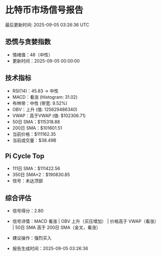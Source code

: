 # 比特币市场信号报告

最后更新时间: 2025-09-05 03:26:36 UTC

## 恐慌与贪婪指数
- 情绪值：48（中性）
- 更新时间：2025-09-05 00:00:00

## 技术指标
- RSI(14)：45.83 → 中性
- MACD：看涨 (Histogram: 31.02)
- 布林带：中性 (带宽: 9.52%)
- OBV：上升 (值: 125629486340)
- VWAP：高于VWAP (值: $102306.71)
- 50日 SMA：$115318.88
- 200日 SMA：$101601.51
- 当前价格：$111162.35
- 当前成交量：$38.49B

## Pi Cycle Top
- 111日 SMA：$111422.56
- 350日 SMA×2：$190830.85
- 信号：未达顶部

## 综合评估
- 信号得分：2.80
- 信号详情：MACD 看涨 | OBV 上升（买压增加） | 价格高于 VWAP（看涨） | 50日 SMA 高于 200日 SMA（金叉，看涨）
- 建议操作：强烈买入

- 报告生成时间：2025-09-05 03:26:36